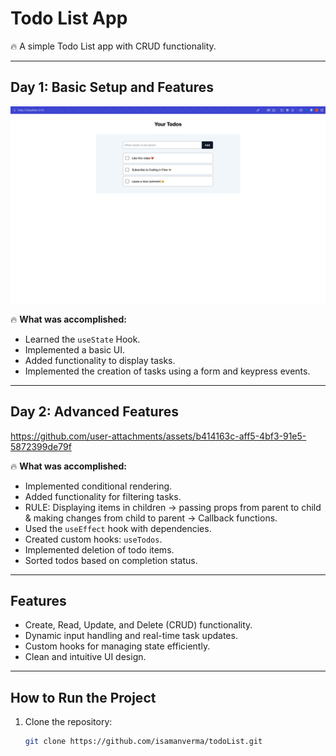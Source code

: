 # Todo List App

🔥 A simple Todo List app with CRUD functionality.

---

## Day 1: Basic Setup and Features

![Todo App Day 1](https://raw.githubusercontent.com/isamanverma/todoList/main/public/assets/images/day1-screenshot.png)

🔥 **What was accomplished:**

- Learned the `useState` Hook.
- Implemented a basic UI.
- Added functionality to display tasks.
- Implemented the creation of tasks using a form and keypress events.

---

## Day 2: Advanced Features

https://github.com/user-attachments/assets/b414163c-aff5-4bf3-91e5-5872399de79f

🔥 **What was accomplished:**

- Implemented conditional rendering.
- Added functionality for filtering tasks.
- RULE: Displaying items in children → passing props from parent to child & making changes from child to parent → Callback functions.
- Used the `useEffect` hook with dependencies.
- Created custom hooks: `useTodos`.
- Implemented deletion of todo items.
- Sorted todos based on completion status.

---

## Features

- Create, Read, Update, and Delete (CRUD) functionality.
- Dynamic input handling and real-time task updates.
- Custom hooks for managing state efficiently.
- Clean and intuitive UI design.

---

## How to Run the Project

1. Clone the repository:
   ```bash
   git clone https://github.com/isamanverma/todoList.git
   ```
